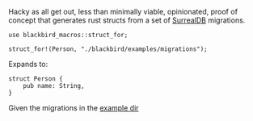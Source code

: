 Hacky as all get out, less than minimally viable, opinionated, proof of concept that generates rust structs from a set of [SurrealDB](https://github.com/surrealdb/surrealdb) migrations.    
    
```
use blackbird_macros::struct_for;

struct_for!(Person, "./blackbird/examples/migrations");
```

Expands to:

```
struct Person {
    pub name: String,
}
```

Given the migrations in the [example dir](https://github.com/lfn3/blackbird/tree/main/blackbird/examples/migrations)